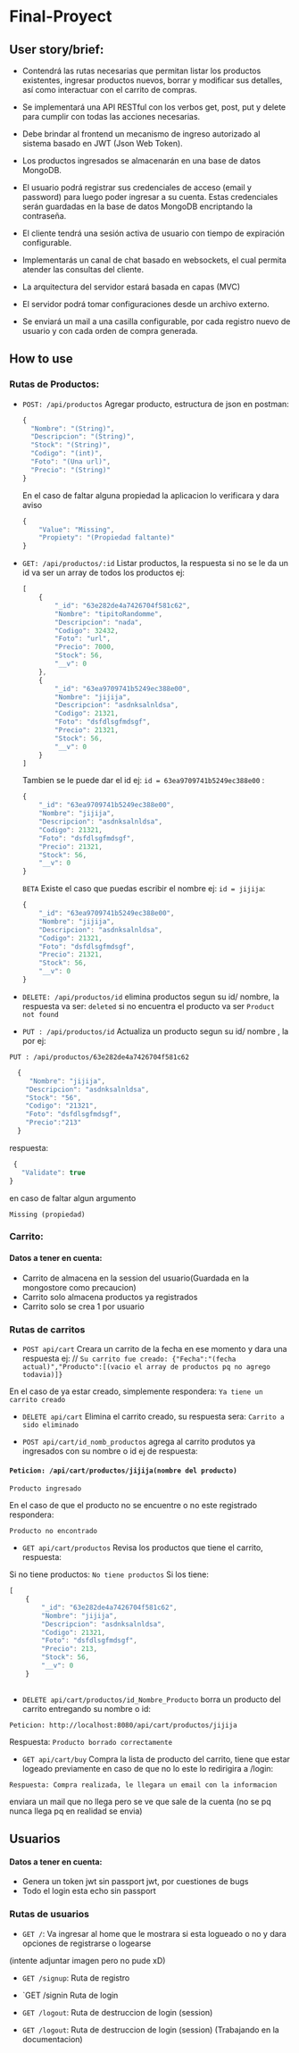 # Final-Proyect
## User story/brief: 

* Contendrá las rutas necesarias que permitan listar los productos existentes, ingresar productos nuevos, borrar y modificar sus detalles, así como interactuar con el carrito de compras.

* Se implementará una API RESTful con los verbos get, post, put y delete para cumplir con todas las acciones necesarias.

* Debe brindar al frontend un mecanismo de ingreso autorizado al sistema basado en JWT (Json Web Token). 

* Los productos ingresados se almacenarán en una base de datos MongoDB. 

* El usuario podrá registrar sus credenciales de acceso (email y password) para luego poder ingresar a su cuenta. Estas credenciales serán guardadas en la base de datos MongoDB encriptando la contraseña.

* El cliente tendrá una sesión activa de usuario con tiempo de expiración configurable.

* Implementarás un canal de chat basado en websockets, el cual permita atender las consultas del cliente.

* La arquitectura del servidor estará basada en capas (MVC)

* El servidor podrá tomar configuraciones desde un archivo externo.

* Se enviará un mail a una casilla configurable, por cada registro nuevo de usuario y con cada orden de compra generada.

## How to use

### Rutas de Productos: 
* `POST: /api/productos` Agregar producto, estructura de json en postman: 

  ```javascript
  {
    "Nombre": "(String)",
    "Descripcion": "(String)",
    "Stock": "(String)",
    "Codigo": "(int)",
    "Foto": "(Una url)",
    "Precio": "(String)"
  }
  ```
  En el caso de faltar alguna propiedad la aplicacion lo verificara y dara aviso

  ```javascript
  {
      "Value": "Missing",
      "Propiety": "(Propiedad faltante)"
  }

  ```

* `GET: /api/productos/:id` Listar productos, la respuesta si no se le da un id va ser un array de todos los productos ej: 

  ```javascript
  [
      {
          "_id": "63e282de4a7426704f581c62",
          "Nombre": "tipitoRandomme",
          "Descripcion": "nada",
          "Codigo": 32432,
          "Foto": "url",
          "Precio": 7000,
          "Stock": 56,
          "__v": 0
      },
      {
          "_id": "63ea9709741b5249ec388e00",
          "Nombre": "jijija",
          "Descripcion": "asdnksalnldsa",
          "Codigo": 21321,
          "Foto": "dsfdlsgfmdsgf",
          "Precio": 21321,
          "Stock": 56,
          "__v": 0
      }
  ]

  ```
  Tambien se le puede dar el id ej:  `id = 63ea9709741b5249ec388e00` : 
  ```javascript
  {
      "_id": "63ea9709741b5249ec388e00",
      "Nombre": "jijija",
      "Descripcion": "asdnksalnldsa",
      "Codigo": 21321,
      "Foto": "dsfdlsgfmdsgf",
      "Precio": 21321,
      "Stock": 56,
      "__v": 0
  }
  ```

  `BETA` Existe el caso que puedas escribir el nombre ej: `id = jijija`: 
  ```javascript
  {
      "_id": "63ea9709741b5249ec388e00",
      "Nombre": "jijija",
      "Descripcion": "asdnksalnldsa",
      "Codigo": 21321,
      "Foto": "dsfdlsgfmdsgf",
      "Precio": 21321,
      "Stock": 56,
      "__v": 0
  }
  ```
* `DELETE: /api/productos/id` elimina productos segun su id/ nombre, la respuesta va ser:
   `deleted`
   si no encuentra el producto va ser
   `Product not found`

*  `PUT : /api/productos/id` Actualiza un producto segun su id/ nombre , la por ej: 

 `PUT : /api/productos/63e282de4a7426704f581c62`
```javascript
  {
     "Nombre": "jijija",
    "Descripcion": "asdnksalnldsa",
    "Stock": "56",
    "Codigo": "21321",
    "Foto": "dsfdlsgfmdsgf",
    "Precio":"213"
  }
  ```
  respuesta: 
 ```javascript 
  {
    "Validate": true
}
  ```
  en caso de faltar algun argumento
  
  `Missing (propiedad)`

### Carrito:

#### Datos a tener en cuenta:

* Carrito de almacena en la session del usuario(Guardada en la mongostore como precaucion)
* Carrito solo almacena productos ya registrados
* Carrito solo se crea 1 por usuario

### Rutas de carritos

*  `POST api/cart` Creara un carrito de la fecha en ese momento y dara una respuesta ej: 
//
`Su carrito fue creado: {"Fecha":"(fecha actual)","Producto":[(vacio el array de productos pq no agrego todavia)]}`

En el caso de ya estar creado, simplemente respondera:
`Ya tiene un carrito creado`

* `DELETE api/cart` Elimina el carrito creado, su respuesta sera:
`Carrito a sido eliminado`

* `POST api/cart/id_nomb_productos` agrega al carrito produtos ya ingresados con su nombre o id ej de respuesta:
#### `Peticion: /api/cart/productos/jijija(nombre del producto)`

`Producto ingresado`

En el caso de que el producto no se encuentre o no este registrado respondera:

`Producto no encontrado`


* `GET api/cart/productos` Revisa los productos que tiene el carrito, respuesta: 


Si no tiene productos:
`No tiene productos`
Si los tiene:
````javascript
[
    {
        "_id": "63e282de4a7426704f581c62",
        "Nombre": "jijija",
        "Descripcion": "asdnksalnldsa",
        "Codigo": 21321,
        "Foto": "dsfdlsgfmdsgf",
        "Precio": 213,
        "Stock": 56,
        "__v": 0
    }
    
````

*  `DELETE api/cart/productos/id_Nombre_Producto` borra un producto del carrito entregando su nombre o id:

`Peticion: http://localhost:8080/api/cart/productos/jijija` 

Respuesta: `Producto borrado correctamente`

*  `GET api/cart/buy` Compra la lista de producto del carrito, tiene que estar logeado previamente en caso de que no lo este lo redirigira a /login:

`Respuesta: Compra realizada, le llegara un email con la informacion`

enviara un mail que no llega pero se ve que sale de la cuenta (no se pq nunca llega pq en realidad se envia)

## Usuarios

#### Datos a tener en cuenta:
* Genera un token jwt sin passport jwt, por cuestiones de bugs
* Todo el login esta echo sin passport

### Rutas de usuarios

* `GET /`: Va ingresar al home que le mostrara si esta logueado o no y dara opciones de registrarse o logearse

(intente adjuntar imagen pero no pude xD)

* `GET /signup`: Ruta de registro

* `GET /signin Ruta de login

* `GET /logout`: Ruta de destruccion de login (session)

* `GET /logout`: Ruta de destruccion de login (session)
(Trabajando en la documentacion)
